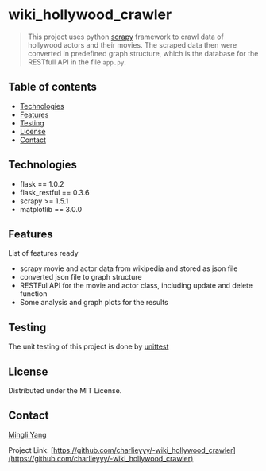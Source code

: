 # wiki_hollywood_crawler
> This project uses python [scrapy](https://docs.scrapy.org/en/latest/intro/tutorial.html) framework to crawl data of hollywood actors and their movies. The scraped data then were converted in predefined graph structure, which is the database for the RESTfull API in the file `app.py`.

## Table of contents
* [Technologies](#technologies)
* [Features](#features)
* [Testing](#testing)
* [License](#license)
* [Contact](#contact)


## Technologies
* flask == 1.0.2
* flask_restful == 0.3.6
* scrapy >= 1.5.1
* matplotlib == 3.0.0


## Features
List of features ready
* scrapy movie and actor data from wikipedia and stored as json file
* converted json file to graph structure
* RESTFul API for the movie and actor class, including update and delete function
* Some analysis and graph plots for the results


## Testing
The unit testing of this project is done by [unittest](https://docs.python.org/3/library/unittest.html)
## License

Distributed under the MIT License.

## Contact

[Mingli Yang](https://www.linkedin.com/in/myang46)

Project Link: [https://github.com/charlieyyy/-wiki_hollywood_crawler](https://github.com/charlieyyy/-wiki_hollywood_crawler)
